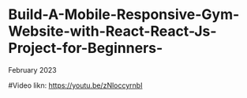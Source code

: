 # Build-A-Mobile-Responsive-Gym-Website-with-React-React-Js-Project-for-Beginners-
February 2023

#Video likn: https://youtu.be/zNloccyrnbI
